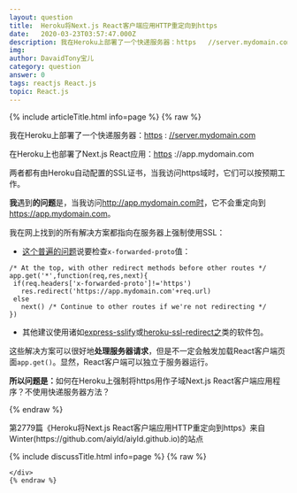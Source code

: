 ```yaml
---
layout: question
title:  Heroku将Next.js React客户端应用HTTP重定向到https
date:   2020-03-23T03:57:47.000Z
description: 我在Heroku上部署了一个快递服务器：https   //server.mydomain.com在Heroku上也部署了Next.js React应...
img: 
author: DavaidTony宝儿
category: question
answer: 0
tags: reactjs React.js
topic: React.js
---
```

<div class="article-root">
  <div class="article">
    {% include articleTitle.html info=page %}
    {% raw %}
    <div class="article-content"><p><font style="vertical-align: inherit;"><font style="vertical-align: inherit;">我在Heroku上部署了一个快递服务器：</font><a href="https://server.mydomain.com" rel="noreferrer"><font style="vertical-align: inherit;">https</font></a><font style="vertical-align: inherit;"> : </font></font><a href="https://server.mydomain.com" rel="noreferrer"><font style="vertical-align: inherit;"><font style="vertical-align: inherit;">//server.mydomain.com</font></font></a></p>

<p><font style="vertical-align: inherit;"><font style="vertical-align: inherit;">在Heroku上也部署了Next.js React应用：</font><a href="https://app.mydomain.com" rel="noreferrer"><font style="vertical-align: inherit;">https</font></a><font style="vertical-align: inherit;"> ://app.mydomain.com</font></font><a href="https://app.mydomain.com" rel="noreferrer"><font style="vertical-align: inherit;"></font></a></p>

<p><font style="vertical-align: inherit;"><font style="vertical-align: inherit;">两者都有由Heroku自动配置的SSL证书，当我访问https域时，它们可以按预期工作。</font></font></p>

<p><strong><font style="vertical-align: inherit;"><font style="vertical-align: inherit;">我</font></font></strong><font style="vertical-align: inherit;"><font style="vertical-align: inherit;">遇到</font><strong><font style="vertical-align: inherit;">的问题</font></strong><font style="vertical-align: inherit;">是，当我访问</font></font><a href="http://app.mydomain.com" rel="noreferrer"><font style="vertical-align: inherit;"><font style="vertical-align: inherit;">http://app.mydomain.com时</font></font></a><font style="vertical-align: inherit;"><font style="vertical-align: inherit;">，它不会重定向到</font></font><a href="https://app.mydomain.com" rel="noreferrer"><font style="vertical-align: inherit;"><font style="vertical-align: inherit;">https://app.mydomain.com</font></font></a><font style="vertical-align: inherit;"><font style="vertical-align: inherit;">。</font></font></p>

<p><font style="vertical-align: inherit;"><font style="vertical-align: inherit;">我在网上找到的所有解决方案都指向在服务器上强制使用SSL：</font></font></p>

<ul>
<li><a href="https://stackoverflow.com/questions/7185074/heroku-nodejs-http-to-https-ssl-forced-redirect"><font style="vertical-align: inherit;"><font style="vertical-align: inherit;">这个普遍的问题</font></font></a><font style="vertical-align: inherit;"><font style="vertical-align: inherit;">说要检查</font></font><code>x-forwarded-proto</code><font style="vertical-align: inherit;"><font style="vertical-align: inherit;">值：</font></font></li>
</ul>

<pre><code>/* At the top, with other redirect methods before other routes */<font></font>
app.get('*',function(req,res,next){<font></font>
 if(req.headers['x-forwarded-proto']!='https')<font></font>
   res.redirect('https://app.mydomain.com'+req.url)<font></font>
 else<font></font>
   next() /* Continue to other routes if we're not redirecting */<font></font>
})<font></font>
</code></pre>

<ul>
<li><font style="vertical-align: inherit;"><font style="vertical-align: inherit;">其他建议使用诸如</font></font><a href="https://www.npmjs.com/package/express-sslify" rel="noreferrer"><font style="vertical-align: inherit;"><font style="vertical-align: inherit;">express-sslify</font></font></a><font style="vertical-align: inherit;"><font style="vertical-align: inherit;">或</font></font><a href="https://www.npmjs.com/package/heroku-ssl-redirect" rel="noreferrer"><font style="vertical-align: inherit;"><font style="vertical-align: inherit;">heroku-ssl-redirect之</font></font></a><font style="vertical-align: inherit;"><font style="vertical-align: inherit;">类的软件包</font><font style="vertical-align: inherit;">。</font></font></li>
</ul>

<p><font style="vertical-align: inherit;"><font style="vertical-align: inherit;">这些解决方案可以很好地</font></font><strong><font style="vertical-align: inherit;"><font style="vertical-align: inherit;">处理服务器请求</font></font></strong><font style="vertical-align: inherit;"><font style="vertical-align: inherit;">，但是不一定会触发加载React客户端页面</font></font><code>app.get()</code><font style="vertical-align: inherit;"><font style="vertical-align: inherit;">。</font><font style="vertical-align: inherit;">显然，React客户端可以独立于服务器运行。</font></font></p>

<p><strong><font style="vertical-align: inherit;"><font style="vertical-align: inherit;">所以问题是：</font></font></strong><font style="vertical-align: inherit;"><font style="vertical-align: inherit;">如何在Heroku上强制将https用作子域Next.js React客户端应用程序？</font><font style="vertical-align: inherit;">不使用快递服务器方法？</font></font></p></div>
    {% endraw %}
  </div>
  <p class="winter_mark">第2779篇《Heroku将Next.js React客户端应用HTTP重定向到https》来自Winter(https://github.com/aiyld/aiyld.github.io)的站点</p>
  <div class="discuss-wrapper">
    {% include discussTitle.html info=page %}
    {% raw %}
    <div class="discuss-list">
    
    </div>
    {% endraw %}
  </div>
<div>
